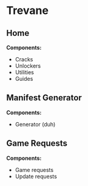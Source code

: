# Trevane

## Home
**Components:**
- Cracks
- Unlockers
- Utilities
- Guides

## Manifest Generator
**Components:**
- Generator (duh)

## Game Requests
**Components:**
- Game requests
- Update requests
